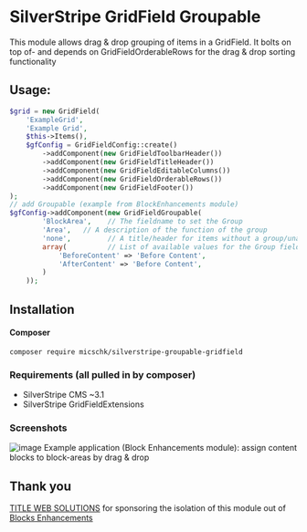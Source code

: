 # SilverStripe GridField Groupable

This module allows drag & drop grouping of items in a GridField. 
It bolts on top of- and depends on GridFieldOrderableRows for the drag & drop sorting functionality

## Usage:
```php
$grid = new GridField(
    'ExampleGrid',
    'Example Grid',
    $this->Items(),
    $gfConfig = GridFieldConfig::create()
        ->addComponent(new GridFieldToolbarHeader())
        ->addComponent(new GridFieldTitleHeader())
        ->addComponent(new GridFieldEditableColumns())
        ->addComponent(new GridFieldOrderableRows())
        ->addComponent(new GridFieldFooter())
);
// add Groupable (example from BlockEnhancements module)
$gfConfig->addComponent(new GridFieldGroupable(
        'BlockArea',    // The fieldname to set the Group
        'Area',   // A description of the function of the group
        'none',         // A title/header for items without a group/unassigned
        array(          // List of available values for the Group field
            'BeforeContent' => 'Before Content',
            'AfterContent' => 'Before Content',
        )
    ));
```

## Installation

#### Composer

	composer require micschk/silverstripe-groupable-gridfield

### Requirements (all pulled in by composer)

* SilverStripe CMS ~3.1
* SilverStripe GridFieldExtensions

### Screenshots

![image](https://cloud.githubusercontent.com/assets/1005986/13769387/69ccd7d2-ea7f-11e5-833e-24b1102f0bc3.png)
Example application (Block Enhancements module): assign content blocks to block-areas by drag & drop

## Thank you

[TITLE WEB SOLUTIONS](http://title.dk/) for sponsoring the isolation of this module out of [Blocks Enhancements](https://github.com/micschk/silverstripe-block_enhancements)